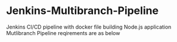 # Jenkins-Multibranch-Pipeline
Jenkins CI/CD pipeline with docker file building Node.js application
Mutlibranch Pipeline reqirements are as below 
